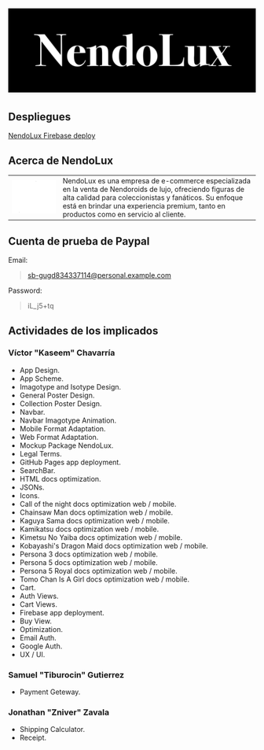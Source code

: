 # ![NendoLux](./Design/Renders/Logos/NendoLuxIsoBlack.png)
## Despliegues
[NendoLux Firebase deploy](https://nendolux.web.app/)
## Acerca de NendoLux
<table>
  <tr>
    <td><img src="./Design/Renders/Logos/NendoLuxLogoWhite.png" alt="NendoLux Monogram" width="500"></td>
    <td style="vertical-align: top;">NendoLux es una empresa de e-commerce especializada en la venta de Nendoroids de lujo, ofreciendo figuras de alta calidad para coleccionistas y fanáticos. Su enfoque está en brindar una experiencia premium, tanto en productos como en servicio al cliente.</td>
  </tr>
</table>

## Cuenta de prueba de Paypal
Email:
> sb-gugd834337114@personal.example.com

Password:
> iL_j5+tq

## Actividades de los implicados
### Víctor "Kaseem" Chavarría
- App Design.
- App Scheme.
- Imagotype and Isotype Design.
- General Poster Design.
- Collection Poster Design.
- Navbar.
- Navbar Imagotype Animation.
- Mobile Format Adaptation.
- Web Format Adaptation.
- Mockup Package NendoLux.
- Legal Terms.
- GitHub Pages app deployment.
- SearchBar.
- HTML docs optimization.
- JSONs.
- Icons.
- Call of the night docs optimization web / mobile.
- Chainsaw Man docs optimization web / mobile.
- Kaguya Sama docs optimization web / mobile.
- Kamikatsu docs optimization web / mobile.
- Kimetsu No Yaiba docs optimization web / mobile.
- Kobayashi's Dragon Maid docs optimization web / mobile.
- Persona 3 docs optimization web / mobile.
- Persona 5 docs optimization web / mobile.
- Persona 5 Royal docs optimization web / mobile.
- Tomo Chan Is A Girl docs optimization web / mobile.
- Cart.
- Auth Views.
- Cart Views.
- Firebase app deployment.
- Buy View.
- Optimization.
- Email Auth.
- Google Auth.
- UX / UI.

### Samuel "Tiburocin" Gutierrez
- Payment Geteway.

### Jonathan "Zniver" Zavala
- Shipping Calculator.
- Receipt.